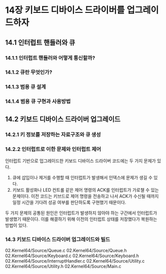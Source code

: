 # 14장 키보드 디바이스 드라이버를 업그레이드하자

## 14.1 인터럽트 핸들러와 큐

### 14.1.1 인터럽트 핸들러와 어떻게 통신할까?
### 14.1.2 큐란 무엇인가?
### 14.1.3 범용 큐 설계
### 14.1.4 범용 큐 구현과 사용방법

## 14.2 키보드 디바이스 드라이버 업그레이드

### 14.2.1 키 정보를 저장하는 자료구조와 큐 생성
### 14.2.2 인터럽트로 이한 문제와 인터럽트 제어
인터럽트 기반으로 업그레이드한 키보드 디바이스 드라이버 코드에는 두 가지 문제가 있다.
1. 큐에 삽입이나 제거를 수행할 때 인터럽트가 발생해서 인덱스에 문제가 생길 수 있다.  
2. 키보드 활성화나 LED 컨트롤 같은 제어 명령의 ACK를 인터럽트가 가로챌 수 있는 문제이다. 이전 코드는 키브드로 제어 명령을 전송하고 나서 ACK가 수신될 때까지 일정 시간을 기다려 성공 여부를 판단하도록 구현했기 때문이다.

두 가지 문제의 공통된 원인은 인터럽트가 발생하지 않아야 하는 구간에서 인터럽트가 발생했기 때문이다. 이를 해결하기 위해 이전의 인터럽트 상태를 저장했다가 복원하는 방법이 있다.

### 14.3 키보드 디바이스 드라이버 업그레이드와 빌드
02.Kernel64/Source/Queue.c
02.Kernel64/Source/Queue.h
02.Kernel64/Source/Keyboard.c
02.Kernel64/Source/Keyboard.h
02.Kernel64/Source/InterruptHandler.c
02.Kernel64/Source/Utility.c
02.Kernel64/Source/Utility.h
02.Kernel64/Source/Main.c
